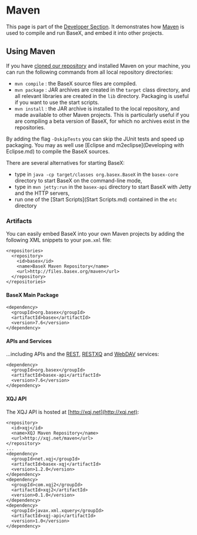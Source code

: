 
# Maven
 


 
This page is part of the [Developer Section](Developing.md). It demonstrates how [Maven](http://maven.apache.org) is used to compile and run BaseX, and embed it into other projects. 

 
## Using Maven

If you have [cloned our repository](Git.md) and installed Maven on your machine, you can run the following commands from all local repository directories: 

 * `mvn compile` : the BaseX source files are compiled. 
 * `mvn package` : JAR archives are created in the `target` class directory, and all relevant libraries are created in the `lib` directory. Packaging is useful if you want to use the start scripts. 
 * `mvn install` : the JAR archive is installed to the local repository, and made available to other Maven projects. This is particularly useful if you are compiling a beta version of BaseX, for which no archives exist in the repositories. 

By adding the flag `-DskipTests` you can skip the JUnit tests and speed up packaging. You may as well use [Eclipse and m2eclipse](Developing with Eclipse.md) to compile the BaseX sources. 


There are several alternatives for starting BaseX: 

 * type in `java -cp target/classes org.basex.BaseX` in the `basex-core` directory to start BaseX on the command-line mode, 
 * type in `mvn jetty:run` in the `basex-api` directory to start BaseX with Jetty and the HTTP servers, 
 * run one of the [Start Scripts](Start Scripts.md) contained in the `etc` directory 

### Artifacts

You can easily embed BaseX into your own Maven projects by adding the following XML snippets to your `pom.xml` file: 


    <repositories>
      <repository>
        <id>basex</id>
        <name>BaseX Maven Repository</name>
        <url>http://files.basex.org/maven</url>
      </repository>
    </repositories>


#### BaseX Main Package

    <dependency>
      <groupId>org.basex</groupId>
      <artifactId>basex</artifactId>
      <version>7.6</version>
    </dependency>


#### APIs and Services

...including APIs and the [REST](REST.md), [RESTXQ](RESTXQ.md) and [WebDAV](WebDAV.md) services:


    <dependency>
      <groupId>org.basex</groupId>
      <artifactId>basex-api</artifactId>
      <version>7.6</version>
    </dependency>


#### XQJ API

The XQJ API is hosted at [http://xqj.net](http://xqj.net):


    <repository>
      <id>xqj</id>
      <name>XQJ Maven Repository</name>
      <url>http://xqj.net/maven</url>
    </repository>
    ...
    <dependency>
      <groupId>net.xqj</groupId>
      <artifactId>basex-xqj</artifactId>
      <version>1.2.0</version>
    </dependency>
    <dependency>
      <groupId>com.xqj2</groupId>
      <artifactId>xqj2</artifactId>
      <version>0.1.0</version>
    </dependency>
    <dependency>
      <groupId>javax.xml.xquery</groupId>
      <artifactId>xqj-api</artifactId>
      <version>1.0</version>
    </dependency>

